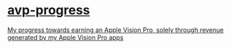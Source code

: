 # [avp-progress](https://refined-github-html-preview.kidonng.workers.dev/adrianjagielak/avp-progress/raw/master/index.html)
[My progress towards earning an Apple Vision Pro, solely through revenue generated by my Apple Vision Pro apps](https://refined-github-html-preview.kidonng.workers.dev/adrianjagielak/avp-progress/raw/master/index.html)
